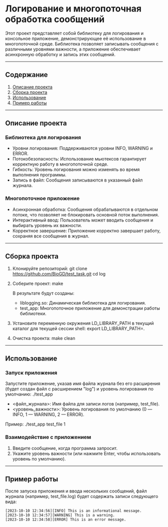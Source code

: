 # Логирование и многопоточная обработка сообщений

Этот проект представляет собой библиотеку для логирования и консольное приложение, демонстрирующее её использование в многопоточной среде. Библиотека позволяет записывать сообщения с различными уровнями важности, а приложение обеспечивает асинхронную обработку и запись этих сообщений.

---

## Содержание
1. [Описание проекта](#описание-проекта)
2. [Сборка проекта](#сборка-проекта)
3. [Использование](#использование)
4. [Пример работы](#пример-работы)

---

## Описание проекта

### Библиотека для логирования
- Уровни логирования: Поддерживаются уровни INFO, WARNING и ERROR.
- Потокобезопасность: Использование мьютексов гарантирует корректную работу в многопоточной среде.
- Гибкость: Уровень логирования можно изменять во время выполнения программы.
- Запись в файл: Сообщения записываются в указанный файл журнала.

### Многопоточное приложение
- Асинхронная обработка: Сообщения обрабатываются в отдельном потоке, что позволяет не блокировать основной поток выполнения.
- Интерактивный ввод: Пользователь может вводить сообщения и выбирать уровень их важности.
- Корректное завершение: Приложение корректно завершает работу, сохраняя все сообщения в журнал.

---

## Сборка проекта

1. Клонируйте репозиторий:
      git clone https://github.com/BioGD/test_task.git
   cd log
   

2. Соберите проект:
      make
   
   В результате будут созданы:
   - liblogging.so: Динамическая библиотека для логирования.
   - test_app: Многопоточное приложение для демонстрации работы библиотеки.

3. Установите переменную окружения LD_LIBRARY_PATH в текущий каталог для текущей сессии shell:
      export LD_LIBRARY_PATH=.
   

4. Очистка проекта:
      make clean
   

---

## Использование

### Запуск приложения
Запустите приложение, указав имя файла журнала без его расширения (будет создан файл с расширением "log") и уровень логирования по умолчанию:
./test_app <journal name> <level of log>
- <файл_журнала>: Имя файла для записи логов (например, test_file).
- <уровень_важности>: Уровень логирования по умолчанию (0 — INFO, 1 — WARNING, 2 — ERROR).

Пример:
./test_app test_file 1

### Взаимодействие с приложением
1. Введите сообщение, когда программа запросит.
2. Укажите уровень важности (или нажмите Enter, чтобы использовать уровень по умолчанию).

---

## Пример работы

После запуска приложения и ввода нескольких сообщений, файл журнала (например, test_file.log) будет содержать записи следующего вида:
```
[2023-10-10 12:34:56][INFO] This is an informational message.
[2023-10-10 12:34:57][WARNING] This is a warning.
[2023-10-10 12:34:58][ERROR] This is an error message.
